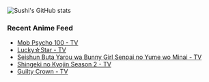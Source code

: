 ![Sushi's GitHub stats](https://github-readme-stats.vercel.app/api?username=DaSushiAsian&hide=contribs,prs)

### Recent Anime Feed
<!-- ANIME-LIST:START -->
- [Mob Psycho 100 - TV](https://myanimelist.net/anime/32182/Mob_Psycho_100)
- [Lucky☆Star - TV](https://myanimelist.net/anime/1887/Lucky☆Star)
- [Seishun Buta Yarou wa Bunny Girl Senpai no Yume wo Minai - TV](https://myanimelist.net/anime/37450/Seishun_Buta_Yarou_wa_Bunny_Girl_Senpai_no_Yume_wo_Minai)
- [Shingeki no Kyojin Season 2 - TV](https://myanimelist.net/anime/25777/Shingeki_no_Kyojin_Season_2)
- [Guilty Crown - TV](https://myanimelist.net/anime/10793/Guilty_Crown)
<!-- ANIME-LIST:END -->